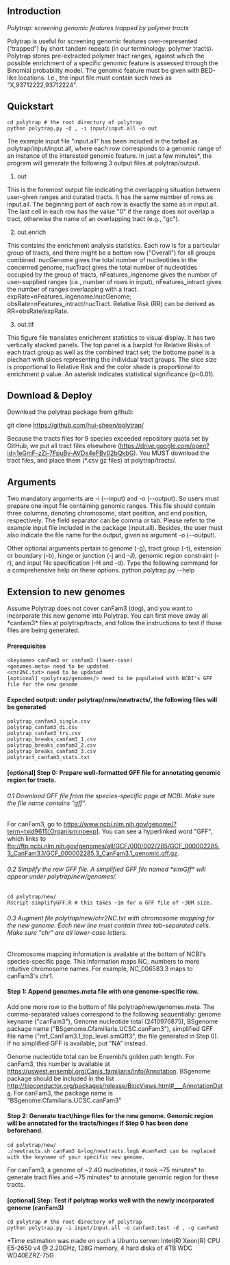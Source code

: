 ## Introduction
*Polytrap: screening genomic features trapped by polymer tracts*

Polytrap is useful for screening genomic features over-represented (“trapped”) by short tandem repeats (in our terminology: polymer tracts). Polytrap stores pre-extracted polymer tract ranges, against which the possible enrichment of a specific genomic feature is assessed through the Binomial probability model. The genomic feature must be given with BED-like locations. I.e., the input file must contain such rows as "X,93712222,93712224".

## Quickstart
	cd polytrap # the root directory of polytrap
	python polytrap.py -d , -i input/input.all -o out 

The example input file "input.all" has been included in the tarball as polytrap/input/input.all, where each row corresponds to a genomic range of an instance of the interested genomic feature. In just a few minutes*, the program will generate the following 3 output files at polytrap/output. 

1) out 

This is the foremost output file indicating the overlapping situation between user-given ranges and curated tracts. It has the same number of rows as input.all. The beginning part of each row is exactly the same as in input.all. The last cell in each row has the value "0" if the range does not overlap a tract, otherwise the name of an overlapping tract (e.g., "gc").

2) out.enrich
 
This contains the enrichment analysis statistics. Each row is for a particular group of tracts, and there might be a bottom row ("Overall") for all groups combined. nucGenome gives the total number of nucleotides in the concerned genome, nucTract gives the total number of nucleotides occupied by the group of tracts, nFeatures_ingenome gives the number of user-supplied ranges (i.e., number of rows in input), nFeatures_intract gives the number of ranges overlapping with a tract. expRate=nFeatures_ingenome/nucGenome; obsRate=nFeatures_intract/nucTract. Relative Risk (RR) can be derived as RR=obsRate/expRate.

3) out.tif

This figure file translates enrichment statistics to visual display. It has two vertically stacked panels. The top panel is a barplot for Relative Risks of each tract group as well as the combined tract set; the bottome panel is a piechart with slices representing the individual tract groups. The slice size is proportional to Relative Risk and the color shade is proportional to enrichment p value. An asterisk indicates statistical significance (p<0.01).

## Download & Deploy
Download the polytrap package from github:

git clone https://github.com/hui-sheen/polytrap/

Because the tracts files for 9 species exceeded repository quota set by GitHub, we put all tract files elsewhere (https://drive.google.com/open?id=1eGmF-zZi-7FpuBy-AVDx4eFBv02bQkbG). You MUST download the tract files, and place them (*.csv.gz files) at polytrap/tracts/.

## Arguments
Two mandatory arguments are -i (--input) and -o (--output). So users must prepare one input file containing genomic ranges. This file should contain three columns, denoting chromosome, start position, and end position, respectively. The field separator can be comma or tab. Please refer to the example input file included in the package (input.all). Besides, the user must also indicate the file name for the output, given as argument -o (--output).

Other optional arguments pertain to genome (-g), tract group (-t), extension or boundary (-b), hinge or junction (-j and -J), genomic region constraint (-r), and input file specification (-H and -d). Type the following command for a comprehensive help on these options.
python polytrap.py --help

## Extension to new genomes
Assume Polytrap does not cover canFam3 (dog), and you want to incorporate this new genome into Polytrap. You can first move away all \*canfam3\* files at polytrap/tracts, and follow the instructions to test if those files are being generated.

#### Prerequisites
	<keyname> canFam3 or canfam3 (lower-case)
	<genomes.meta> need to be updated
	<chr2NC.txt> need to be updated
	[optional] <polytrap/genomes/> need to be populated with NCBI's GFF file for the new genome
#### Expected output: under polytrap/new/newtracts/, the following files will be generated
	polytrap_canfam3_single.csv
	polytrap_canfam3_di.csv
	polytrap_canfam3_tri.csv
	polytrap_breaks_canfam3_1.csv
	polytrap_breaks_canfam3_2.csv
	polytrap_breaks_canfam3_3.csv
	polytract_canfam3_stats.txt
	
#### [optional] Step 0: Prepare well-formatted GFF file for annotating genomic region for tracts.
###### 0.1 Download GFF file from the species-specific page at NCBI. Make sure the file name contains "gff".

For canFam3, go to https://www.ncbi.nlm.nih.gov/genome/?term=txid9615[Organism:noexp]. You can see a hyperlinked word "GFF", which links to ftp://ftp.ncbi.nlm.nih.gov/genomes/all/GCF/000/002/285/GCF_000002285.3_CanFam3.1/GCF_000002285.3_CanFam3.1_genomic.gff.gz. 

###### 0.2 Simplify the raw GFF file. A simplified GFF file named \*simGff\* will appear under polytrap/new/genomes/.
	cd polytrap/new/
	Rscript simplifyGFF.R # this takes ~1m for a GFF file of ~30M size.
###### 0.3 Augment file polytrap/new/chr2NC.txt with chromosome mapping for the new genome. Each new line must contain three tab-separated cells. Make sure "chr" are all lower-case letters.
Chromosome mapping information is available at the bottom of NCBI's species-specific page. This information maps NC_ numbers to more intuitive chromosome names. For example, NC_006583.3 maps to canFam3's chr1. 

#### Step 1: Append genomes.meta file with one genome-specific row.
Add one more row to the bottom of file polytrap/new/genomes.meta. The comma-separated values correspond to the following sequentially: genome keyname ("canFam3"), Genome nucleotide total (2410976875), BSgenome package name ("BSgenome.Cfamiliaris.UCSC.canFam3"), simplified GFF file name ("ref_CanFam3.1_top_level.simGff3", the file generated in Step 0). If no simplified GFF is available, put "NA" instead.

Genome nucleotide total can be Ensembl’s golden path length. For canFam3, this number is available at https://uswest.ensembl.org/Canis_familiaris/Info/Annotation. BSgenome package should be included in the list http://bioconductor.org/packages/release/BiocViews.html#___AnnotationData. For canFam3, the package name is "BSgenome.Cfamiliaris.UCSC.canFam3"  

#### Step 2: Generate tract/hinge files for the new genome. Genomic region will be annotated for the tracts/hinges if Step 0 has been done beforehand.
	cd polytrap/new/
	./newtracts.sh canFam3 &>log/newtracts.log& #canFam3 can be replaced with the keyname of your specific new genome.
For canFam3, a genome of ~2.4G nucleotides, it took ~75 minutes* to generate tract files and ~75 minutes* to annotate genomic region for these tracts.

#### [optional] Step: Test if polytrap works well with the newly incorporated genome (canFam3) 
	cd polytrap # the root directory of polytrap
	python polytrap.py -i input/input.all -o canfam3.test -d , -g canFam3

*Time estimation was made on such a Ubuntu server: Intel(R) Xeon(R) CPU E5-2650 v4 @ 2.20GHz, 128G memory, 4 hard disks of 4TB WDC WD40EZRZ-75G 





